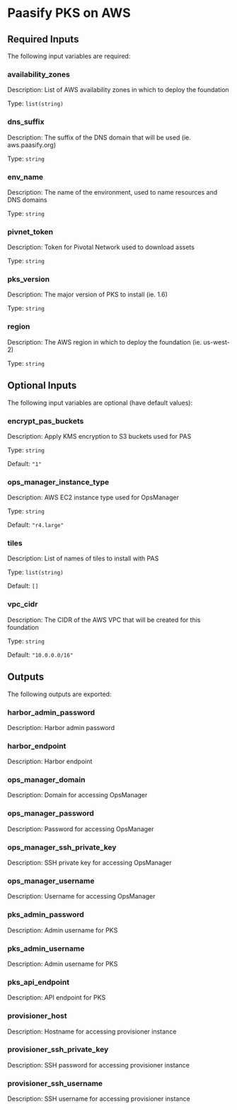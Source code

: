 # Paasify PKS on AWS

## Required Inputs

The following input variables are required:

### availability\_zones

Description: List of AWS availability zones in which to deploy the foundation

Type: `list(string)`

### dns\_suffix

Description: The suffix of the DNS domain that will be used (ie. aws.paasify.org)

Type: `string`

### env\_name

Description: The name of the environment, used to name resources and DNS domains

Type: `string`

### pivnet\_token

Description: Token for Pivotal Network used to download assets

Type: `string`

### pks\_version

Description: The major version of PKS to install (ie. 1.6)

Type: `string`

### region

Description: The AWS region in which to deploy the foundation (ie. us-west-2)

Type: `string`

## Optional Inputs

The following input variables are optional (have default values):

### encrypt\_pas\_buckets

Description: Apply KMS encryption to S3 buckets used for PAS

Type: `string`

Default: `"1"`

### ops\_manager\_instance\_type

Description: AWS EC2 instance type used for OpsManager

Type: `string`

Default: `"r4.large"`

### tiles

Description: List of names of tiles to install with PAS

Type: `list(string)`

Default: `[]`

### vpc\_cidr

Description: The CIDR of the AWS VPC that will be created for this foundation

Type: `string`

Default: `"10.0.0.0/16"`

## Outputs

The following outputs are exported:

### harbor\_admin\_password

Description: Harbor admin password

### harbor\_endpoint

Description: Harbor endpoint

### ops\_manager\_domain

Description: Domain for accessing OpsManager

### ops\_manager\_password

Description: Password for accessing OpsManager

### ops\_manager\_ssh\_private\_key

Description: SSH private key for accessing OpsManager

### ops\_manager\_username

Description: Username for accessing OpsManager

### pks\_admin\_password

Description: Admin username for PKS

### pks\_admin\_username

Description: Admin username for PKS

### pks\_api\_endpoint

Description: API endpoint for PKS

### provisioner\_host

Description: Hostname for accessing provisioner instance

### provisioner\_ssh\_private\_key

Description: SSH password for accessing provisioner instance

### provisioner\_ssh\_username

Description: SSH username for accessing provisioner instance


